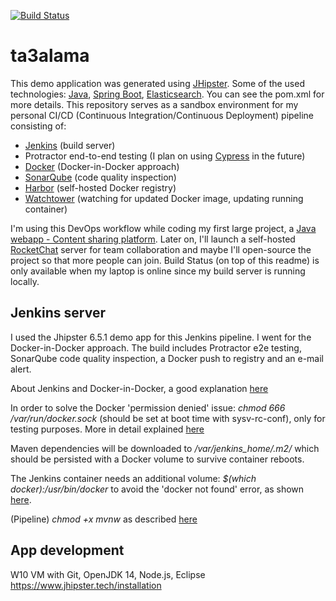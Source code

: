 [![Build Status](https://build.adambahri.com/buildStatus/icon?job=ta3alama)](https://build.adambahri.com/job/ta3alama/)
# ta3alama

This demo application was generated using [JHipster](https://www.jhipster.tech).
Some of the used technologies: [Java](https://openjdk.java.net), [Spring Boot](https://spring.io/projects/spring-boot), [Elasticsearch](https://github.com/elastic/elasticsearch). You can see the pom.xml for more details.
This repository serves as a sandbox environment for my personal CI/CD (Continuous Integration/Continuous Deployment) pipeline consisting of:
 * [Jenkins](https://jenkins.io) (build server)
 * Protractor end-to-end testing (I plan on using [Cypress](https://www.cypress.io) in the future)
 * [Docker](https://www.docker.com) (Docker-in-Docker approach)
 * [SonarQube](https://www.sonarsource.com/java/) (code quality inspection)
 * [Harbor](https://goharbor.io) (self-hosted Docker registry)
 * [Watchtower](https://github.com/containrrr/watchtower) (watching for updated Docker image, updating running container)

I'm using this DevOps workflow while coding my first large project, a [Java webapp - Content sharing platform](https://github.com/JeroenAdam/Content-sharing-platform).
Later on, I'll launch a self-hosted [RocketChat](https://rocket.chat) server for team collaboration and maybe I'll open-source the project so that more people can join.
Build Status (on top of this readme) is only available when my laptop is online since my build server is running locally.

## Jenkins server

I used the Jhipster 6.5.1 demo app for this Jenkins pipeline.
I went for the Docker-in-Docker approach.
The build includes Protractor e2e testing, SonarQube code quality inspection, a Docker push to registry and an e-mail alert.

About Jenkins and Docker-in-Docker, a good explanation [here](https://medium.com/swlh/quickstart-ci-with-jenkins-and-docker-in-docker-c3f7174ee9ff)

In order to solve the Docker 'permission denied' issue: *chmod 666 /var/run/docker.sock* (should be set at boot time with sysv-rc-conf), only for testing purposes. More in detail explained [here](https://www.digitalocean.com/community/questions/how-to-fix-docker-got-permission-denied-while-trying-to-connect-to-the-docker-daemon-socket)

Maven dependencies will be downloaded to */var/jenkins_home/.m2/* which should be persisted with a Docker volume to survive container reboots.

The Jenkins container needs an additional volume: *$(which docker):/usr/bin/docker* to avoid the 'docker not found' error, as shown [here](https://boozallen.github.io/sdp-docs/learning-labs/1/local-development/2-run-jenkins.html).

(Pipeline) *chmod +x mvnw* as described [here](https://github.com/pascalgrimaud/generator-jhipster-docker/issues/29)

## App development

W10 VM with Git, OpenJDK 14, Node.js, Eclipse https://www.jhipster.tech/installation
